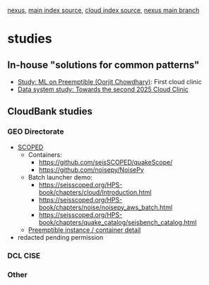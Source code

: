 [nexus](https://robfatland.github.io/nexus), [main index source](https://github.com/robfatland/nexus/blob/gh-pages/index.md), 
[cloud index source](https://github.com/robfatland/nexus/blob/gh-pages/cloud/index.md), [nexus main branch](https://github.com/robfatland/nexus/tree/main)

# studies

## In-house "solutions for common patterns"


- [Study: ML on Preemptible (Oorjit Chowdhary)](https://github.com/oorjitchowdhary/ml-training-preemptible-vms/blob/main/README.md): First cloud clinic
- [Data system study: Towards the second 2025 Cloud Clinic](https://student-atomic-portal.azurewebsites.net/api/lookup?name=Carbon)


## CloudBank studies

### GEO Directorate


- [SCOPED](https://seisscoped.org)  
    - Containers:
        - https://github.com/seisSCOPED/quakeScope/
        - https://github.com/noisepy/NoisePy
    - Batch launcher demo:
        - https://seisscoped.org/HPS-book/chapters/cloud/Introduction.html
        - https://seisscoped.org/HPS-book/chapters/noise/noisepy_aws_batch.html
        - https://seisscoped.org/HPS-book/chapters/quake_catalog/seisbench_catalog.html
    - [Preemptible instance / container detail](https://github.com/SeisSCOPED/QuakeScope/blob/6d7ac909cce0889d4a33b6373dea7b4842694bc2/sb_catalog/configs/job_definition_picking.yaml)
- redacted pending permission

### DCL CISE


### Other
